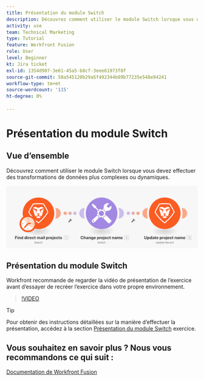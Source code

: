 ```yaml
---
title: Présentation du module Switch
description: Découvrez comment utiliser le module Switch lorsque vous devez effectuer des transformations de données plus complexes ou dynamiques dans [!DNL Adobe Workfront Fusion].
activity: use
team: Technical Marketing
type: Tutorial
feature: Workfront Fusion
role: User
level: Beginner
kt: Jira ticket
exl-id: 1354d907-3e61-45a5-b8cf-3eee61973f8f
source-git-commit: 58a545120b29a5f492344b89b77235e548e94241
workflow-type: tm+mt
source-wordcount: '115'
ht-degree: 0%

---
```


# Présentation du module Switch

## Vue d’ensemble

Découvrez comment utiliser le module Switch lorsque vous devez effectuer des transformations de données plus complexes ou dynamiques.

![Une image à l’aide du module switch](assets/beyond-basic-modules-4.png)

## Présentation du module Switch

Workfront recommande de regarder la vidéo de présentation de l’exercice avant d’essayer de recréer l’exercice dans votre propre environnement.

>[!VIDEO](https://video.tv.adobe.com/v/335290/?quality=12)

>[!TIP]
>
>Pour obtenir des instructions détaillées sur la manière d’effectuer la présentation, accédez à la section [Présentation du module Switch](https://experienceleague.adobe.com/docs/workfront-learn/tutorials-workfront/fusion/exercises/switch-module.html?lang=en) exercice.


## Vous souhaitez en savoir plus ? Nous vous recommandons ce qui suit :

[Documentation de Workfront Fusion](https://experienceleague.adobe.com/docs/workfront/using/adobe-workfront-fusion/workfront-fusion-2.html?lang=en)
